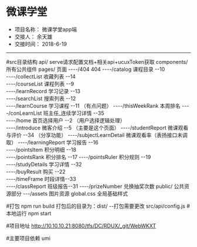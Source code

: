 # 微课学堂

* 项目名称： 微课学堂app端
* 交接人：   余天雄
* 交接时间： 2018-6-19
---
#src目录结构
api/ serve请求配置文档+相关api+ucuxToken获取
components/  所有公共组件
pages/ 页面
----/404 404
----/catalog 课程目录 --10   
----/collectList 收藏列表 --14  
----/courseList  课程列表 --9       
----/learnRecord 学习记录 --13  
----/searchList 搜索列表 --12    
----/learnCourse 学习课程 --11  （有点问题） 
----/thisWeekRank 本周排名
----/conLearnList 班主任_连续学习详情 --35  
----/home 首页选择用户 --2  （用户选择逻辑处理）            
----/introduce 微客介绍 --5  （主要是这个页面）
----/studentReport 微课观看与评价 --34  （分享功能）
----/subjectLearnDetail 微课观看率（表扬接口未调取） 
----/learningReport 学习报告 --16   
----/pointsItem 积分明细 --18       
----/pointsRank 积分排名 --17
----/pointsRuler 积分规则 --19  
----/studyDetails 学习详情 --32        
----/buyResult 购买 --22   
----/timeFrame 时段详情--33  
----/classReport 班级报告--31 
----/prizeNumber 兑换抽奖次数
public/ 公共资源部分
---/assets 图片资源
global.css 全局基础样式

#打包
npm run build
打包后的目录为：dist/
--打包需要更改 src/api/config.js
#本地运行
npm start

#项目地址
http://10.10.10.21:8080/tfs/DC/RDUX/_git/WebWKXT

#主要项目依赖
umi




